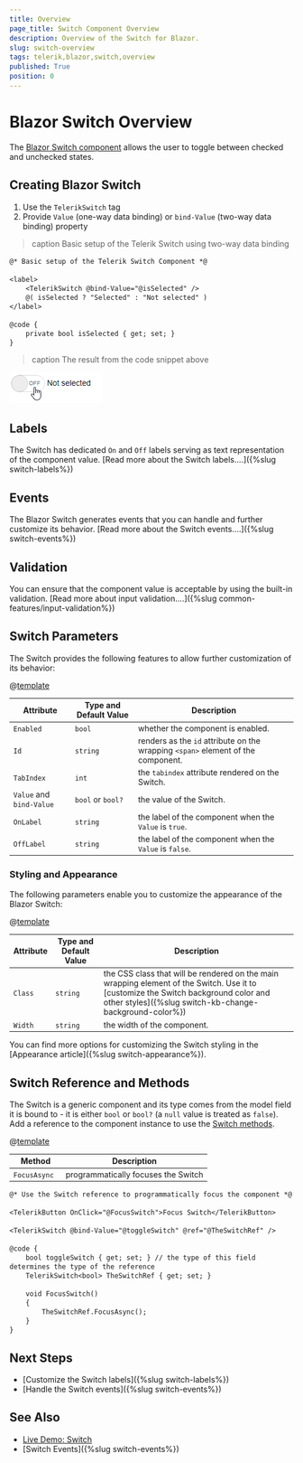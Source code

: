 ```yaml
---
title: Overview
page_title: Switch Component Overview
description: Overview of the Switch for Blazor.
slug: switch-overview
tags: telerik,blazor,switch,overview
published: True
position: 0
---
```


# Blazor Switch Overview

The <a href = "https://www.telerik.com/blazor-ui/switch" target="_blank">Blazor Switch component</a> allows the user to toggle between checked and unchecked states.

## Creating Blazor Switch

1. Use the `TelerikSwitch` tag
1. Provide `Value` (one-way data binding) or `bind-Value` (two-way data binding) property


>caption Basic setup of the Telerik Switch using two-way data binding

````CSHTML
@* Basic setup of the Telerik Switch Component *@

<label>
    <TelerikSwitch @bind-Value="@isSelected" />
    @( isSelected ? "Selected" : "Not selected" )
</label>

@code {
    private bool isSelected { get; set; }
}
````

>caption The result from the code snippet above

![Telerik Switch Component](images/swtich-first-look.gif)

## Labels

The Switch has dedicated `On` and `Off` labels serving as text representation of the component value. [Read more about the Switch labels....]({%slug switch-labels%})

## Events

The Blazor Switch generates events that you can handle and further customize its behavior. [Read more about the Switch events....]({%slug switch-events%})

## Validation

You can ensure that the component value is acceptable by using the built-in validation. [Read more about input validation....]({%slug common-features/input-validation%}) 

## Switch Parameters

The Switch provides the following features to allow further customization of its behavior:

@[template](/_contentTemplates/common/parameters-table-styles.md#table-layout)

| Attribute | Type and Default Value | Description |
|----------|----------|----------|
| `Enabled` | `bool` | whether the component is enabled.
| `Id` | `string` | renders as the `id` attribute on the wrapping `<span>` element of the component.
| `TabIndex` | `int` | the `tabindex` attribute rendered on the Switch.
| `Value` and `bind-Value` | `bool` or `bool?`| the value of the Switch.
| `OnLabel` | `string` | the label of the component when the `Value` is `true`.
| `OffLabel` | `string` | the label of the component when the `Value` is `false`.

### Styling and Appearance

The following parameters enable you to customize the appearance of the Blazor Switch:

@[template](/_contentTemplates/common/parameters-table-styles.md#table-layout)

| Attribute | Type and Default Value | Description |
|----------|----------|----------|
| `Class` | `string` | the CSS class that will be rendered on the main wrapping element of the Switch. Use it to [customize the Switch background color and other styles]({%slug switch-kb-change-background-color%})
| `Width` | `string` | the width of the component.

You can find more options for customizing the Switch styling in the [Appearance article]({%slug switch-appearance%}).

## Switch Reference and Methods

The Switch is a generic component and its type comes from the model field it is bound to - it is either `bool` or `bool?` (a `null` value is treated as `false`). Add a reference to the component instance to use the [Switch methods](https://docs.telerik.com/blazor-ui/api/Telerik.Blazor.Components.TelerikSwitch-1#methods).

@[template](/_contentTemplates/common/parameters-table-styles.md#table-layout)

| Method | Description |
| --- | --- |
| `FocusAsync ` | programmatically focuses the Switch 

````CSHTML
@* Use the Switch reference to programmatically focus the component *@

<TelerikButton OnClick="@FocusSwitch">Focus Switch</TelerikButton>

<TelerikSwitch @bind-Value="@toggleSwitch" @ref="@TheSwitchRef" />

@code {
    bool toggleSwitch { get; set; } // the type of this field determines the type of the reference
    TelerikSwitch<bool> TheSwitchRef { get; set; }

    void FocusSwitch()
    {
        TheSwitchRef.FocusAsync();
    }
}
````

## Next Steps

* [Customize the Switch labels]({%slug switch-labels%})
* [Handle the Switch events]({%slug switch-events%})

## See Also
* [Live Demo: Switch](https://demos.telerik.com/blazor-ui/switch/overview)
* [Switch Events]({%slug switch-events%})

